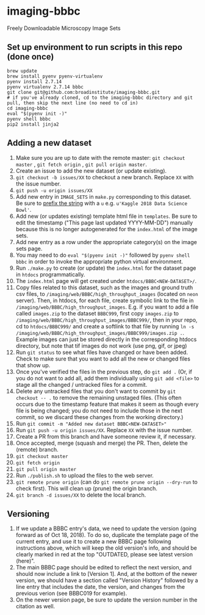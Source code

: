 # imaging-bbbc
Freely Downloadable Microscopy Image Sets

## Set up environment to run scripts in this repo (done once)
    brew update 
    brew install pyenv pyenv-virtualenv
    pyenv install 2.7.14
    pyenv virtualenv 2.7.14 bbbc
    git clone git@github.com:broadinstitute/imaging-bbbc.git
    # if you've already cloned, cd to the imaging-bbbc directory and git pull, then skip the next line (no need to cd in) 
    cd imaging-bbbc
    eval "$(pyenv init -)"
    pyenv shell bbbc
    pip2 install jinja2
    

## Adding a new dataset

1. Make sure you are up to date with the remote master: `git checkout master` , `git fetch origin` , `git pull origin master`.
1. Create an issue to add the new dataset (or update existing).
1. `git checkout -b issues/XX` to checkout a new branch. Replace `XX` with the issue number.
1. `git push -u origin issues/XX` 
1. Add new entry in `IMAGE_SETS` in `make.py` corresponding to this dataset. Be sure to [prefix the string](https://docs.python.org/2/tutorial/introduction.html#unicode-strings) with a `u` e.g. `u'Kaggle 2018 Data Science Bowl'`. 
1. Add new (or updates existing) template html file in `templates`. Be sure to edit the timestamp ("This page last updated YYYY-MM-DD") manually because this is no longer autogenerated for the `index.html` of the image sets.
1. Add new entry as a row under the appropriate category(s) on the image sets page.
1. You may need to do `eval "$(pyenv init -)"` followed by `pyenv shell bbbc` in order to invoke the appropriate python virtual environment.
1. Run `./make.py` to create (or update) the `index.html` for the dataset page in `htdocs` programmatically.
1. The `index.html` page will get created under `htdocs/BBBC<NEW-DATASET>/`. 
1. Copy files related to this dataset, such as the images and ground truth csv files, to  `/imaging/web/BBBC/high_throughput_images` (located on `neon` server). Then, in htdocs, for each file, create symbolic link to the file in `/imaging/web/BBBC/high_throughput_images`. E.g. if you want to add a file called `images.zip` to the dataset `BBBC999`, first copy `images.zip` to `/imaging/web/BBBC/high_throughput_images/BBBC999/`, then in your repo, cd to `htdocs/BBBC999/` and create a softlink to that file by running `ln -s /imaging/web/BBBC/high_throughput_images/BBBC999/images.zip .`. Example images can just be stored directly in the corresponding htdocs directory, but note that tif images do not work (use png, gif, or jpeg)
1. Run `git status` to see what files have changed or have been added. Check to make sure that you want to add all the new or changed files that show up. 
1. Once you've verified the files in the previous step, do `git add .` (Or, if you do not want to add all, add them individually using `git add <file>` to stage all the changed / untracked files for a commit. 
1. Delete any untracked files that you don't want to commit by `git checkout -- .` to remove the remaining unstaged files. (This often occurs due to the timestamp feature that makes it seem as though every file is being changed; you do not need to include those in the next commit, so we discard these changes from the working directory.)
1. Run `git commit -m "Added new dataset BBBC<NEW-DATASET>"` 
1. Run `git push -u origin issues/XX`. Replace `XX` with the issue number.
1. Create a PR from this branch and have someone review it, if necessary.
1. Once accepted, merge (squash and merge) the PR. Then, delete the (remote) branch. 
1. `git checkout master`
1. `git fetch origin`
1. `git pull origin master`
1. Run `./publish.sh` to upload the files to the web server.
1. `git remote prune origin` (can do `git remote prune origin --dry-run` to check first). This will clean up (prune) the origin branch.
1. `git branch -d issues/XX` to delete the local branch.

## Versioning
1. If we update a BBBC entry's data, we need to update the version (going forward as of Oct 18, 2018). To do so, duplicate the template page of the current entry, and use it to create a new BBBC page following instructions above, which will keep the old version's info, and should be clearly marked in red at the top "OUTDATED, please see latest version (here)". 
1. The main BBBC page should be edited to reflect the next version, and should now include a link to [Version 1]. And, at the bottom of the newer version, we should have a section called "Version History" followed by a line entry that includes the date, the version, and changes from the previous verion (see BBBC019 for example).
1. On the newer version page, be sure to update the version number in the citation as well.
